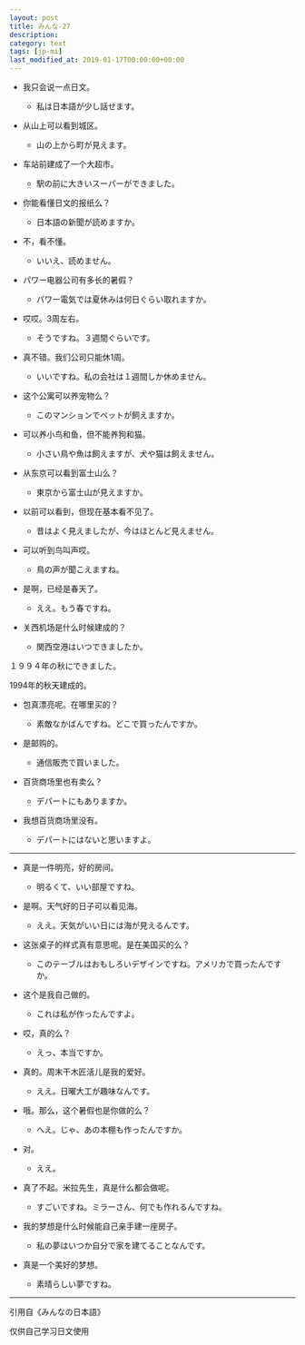 ```yaml
---
layout: post
title: みんな-27
description:
category: text
tags: [jp-mi]
last_modified_at: 2019-01-17T00:00:00+00:00
---
```


- 我只会说一点日文。

    - 私は日本語が少し話せます。

- 从山上可以看到城区。

    - 山の上から町が見えます。

- 车站前建成了一个大超市。

    - 駅の前に大きいスーパーができました。

- 你能看懂日文的报纸么？

    - 日本語の新聞が読めますか。

- 不，看不懂。

    - いいえ、読めません。

- パワー电器公司有多长的暑假？

    - パワー電気では夏休みは何日ぐらい取れますか。

- 哎哎。3周左右。

    - そうですね。３週間ぐらいです。

- 真不错。我们公司只能休1周。

    - いいですね。私の会社は１週間しか休めません。

- 这个公寓可以养宠物么？

    - このマンションでペットが飼えますか。

- 可以养小鸟和鱼，但不能养狗和猫。

    - 小さい鳥や魚は飼えますが、犬や猫は飼えません。

- 从东京可以看到富士山么？

    - 東京から富士山が見えますか。

- 以前可以看到，但现在基本看不见了。

    - 昔はよく見えましたが、今はほとんど見えません。

- 可以听到鸟叫声哎。

    - 鳥の声が聞こえますね。

- 是啊，已经是春天了。

    - ええ。もう春ですね。

- 关西机场是什么时候建成的？

    - 関西空港はいつできましたか。

１９９４年の秋にできました。

1994年的秋天建成的。

- 包真漂亮呢。在哪里买的？

    - 素敵なかばんですね。どこで買ったんですか。

- 是邮购的。

    - 通信販売で買いました。

- 百货商场里也有卖么？

    - デパートにもありますか。

- 我想百货商场里没有。

    - デパートにはないと思いますよ。

<hr>

- 真是一件明亮，好的房间。

    - 明るくて、いい部屋ですね。


- 是啊。天气好的日子可以看见海。

    - ええ。天気がいい日には海が見えるんです。


- 这张桌子的样式真有意思呢。是在美国买的么？

    - このテーブルはおもしろいデザインですね。アメリカで買ったんですか。


- 这个是我自己做的。

    - これは私が作ったんですよ。


- 哎，真的么？

    - えっ、本当ですか。


- 真的。周末干木匠活儿是我的爱好。

    - ええ。日曜大工が趣味なんです。


- 哦。那么，这个暑假也是你做的么？

    - へえ。じゃ、あの本棚も作ったんですか。


- 对。

    - ええ。


- 真了不起。米拉先生，真是什么都会做呢。

    - すごいですね。ミラーさん、何でも作れるんですね。


- 我的梦想是什么时候能自己亲手建一座房子。

    - 私の夢はいつか自分で家を建てることなんです。


- 真是一个美好的梦想。

    - 素晴らしい夢ですね。

<hr>

引用自《みんなの日本語》

仅供自己学习日文使用
